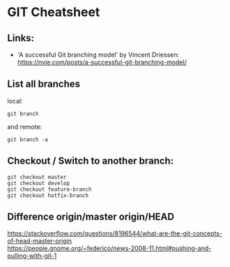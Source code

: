 # GIT Cheatsheet

## Links:
- 'A successful Git branching model' by Vincent Driessen: https://nvie.com/posts/a-successful-git-branching-model/


## List all branches

local:

````git branch````

and remote:

`git branch -a`


## Checkout / Switch to another branch:

````git checkout master ````  
````git checkout develop````  
````git checkout feature-branch````  
````git checkout hotfix-branch````  

## Difference origin/master origin/HEAD

https://stackoverflow.com/questions/8196544/what-are-the-git-concepts-of-head-master-origin  
https://people.gnome.org/~federico/news-2008-11.html#pushing-and-pulling-with-git-1

